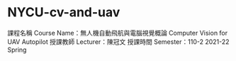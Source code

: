 # NYCU-cv-and-uav
課程名稱 Course Name：無人機自動飛航與電腦視覺概論 Computer Vision for UAV Autopilot
授課教師 Lecturer：陳冠文
授課時間 Semester：110-2 2021-22 Spring

